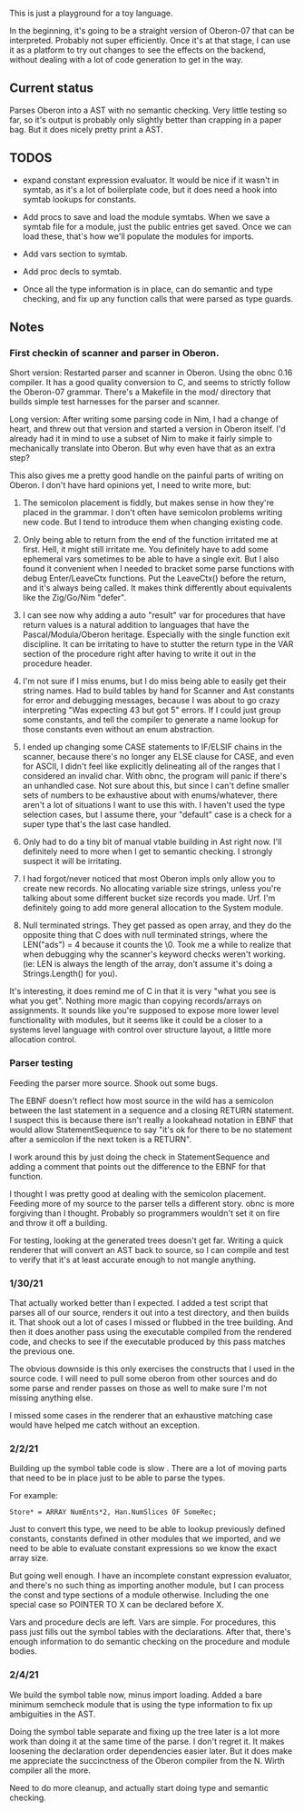 This is just a playground for a toy language.

In the beginning, it's going to be a straight version of Oberon-07 that 
can be interpreted.  Probably not super efficiently. Once it's at that stage, 
I can use it as a platform to try out changes to see the effects on the
backend, without dealing with a lot of code generation to get in the way.

## Current status
Parses Oberon into a AST with no semantic checking.  Very little testing
so far, so it's output is probably only slightly better than crapping
in a paper bag.  But it does nicely pretty print a AST.

## TODOS

- expand constant expression evaluator.  It would be nice 
  if it wasn't in symtab, as it's a lot of boilerplate code, 
  but it does need a hook into symtab lookups for constants.

- Add procs to save and load the module symtabs. When we save
  a symtab file for a module, just the public entries get saved.
  Once we can load these, that's how we'll populate the modules
  for imports.

- Add vars section to symtab.

- Add proc decls to symtab.

- Once all the type information is in place, can 
  do semantic and type checking, and fix up any
  function calls that were parsed as type guards.
 

## Notes

### First checkin of scanner and parser in Oberon.

Short version: Restarted parser and scanner in Oberon.  Using 
the obnc 0.16 compiler.  It has a good quality conversion to C, 
and seems to strictly follow the Oberon-07 grammar.  There's a 
Makefile in the mod/ directory that builds simple test harnesses
for the parser and scanner.

Long version: After writing some parsing code in Nim, I had a change of heart, and 
threw out that version and started a version in Oberon itself.  I'd 
already had it in mind to use a subset of Nim to make it fairly simple
to mechanically translate into Oberon.  But why even have that as an
extra step?

This also gives me a pretty good handle on the painful parts of writing
on Oberon.  I don't have hard opinions yet, I need to write more, but:

1) The semicolon placement is fiddly, but makes sense in how they're placed in 
   the grammar.  I don't often have semicolon problems writing new code.  But
   I tend to introduce them when changing existing code.

2) Only being able to return from the end of the function irritated me at
   first.  Hell, it might still irritate me.  You definitely have to add some 
   ephemeral vars sometimes to be able to have a single exit.  But I also 
   found it convenient when I needed to bracket some parse functions with debug 
   Enter/LeaveCtx functions.  Put the LeaveCtx() before the return, and it's 
   always being called.  It makes think differently about equivalents like the 
   Zig/Go/Nim "defer".

3) I can see now why adding a auto "result" var for procedures that have
   return values is a natural addition to languages that have the 
   Pascal/Modula/Oberon heritage.  Especially with the single function exit 
   discipline.  It can be irritating to have to stutter the return type in 
   the VAR section of the procedure right after having to write it out in the
   procedure header.

4) I'm not sure if I miss enums, but I do miss being able to easily get
   their string names.  Had to build tables by hand for Scanner and Ast
   constants for error and debugging messages, because I was about to go crazy
   interpreting "Was expecting 43 but got 5" errors.  If I could just group some
   constants, and tell the compiler to generate a name lookup for those constants
   even without an enum abstraction.

5) I ended up changing some CASE statements to IF/ELSIF chains in the scanner, 
   because there's no longer any ELSE clause for CASE, and even for ASCII, I didn't
   feel like explicitly delineating all of the ranges that I considered an invalid
   char.  With obnc, the program will panic if there's an unhandled case.  Not
   sure about this, but since I can't define smaller sets of numbers to be exhaustive
   about with enums/whatever, there aren't a lot of situations I want to use this with.
   I haven't used the type selection cases, but I assume there, your "default" case
   is a check for a super type that's the last case handled.

6) Only had to do a tiny bit of manual vtable building in Ast right now.  I'll
   definitely need to more when I get to semantic checking.  I strongly suspect
   it will be irritating.  

7) I had forgot/never noticed that most Oberon impls only allow you to create new
   records.  No allocating variable size strings, unless you're talking about some
   different bucket size records you made.  Urf.  I'm definitely going to add more
   general allocation to the System module.

8) Null terminated strings.  They get passed as open array, and they do the opposite
   thing that C does with null terminated strings, where the LEN("ads") = 4 because
   it counts the \0.  Took me a while to realize that when debugging why the scanner's
   keyword checks weren't working. (ie: LEN is always the length of the array, 
   don't assume it's doing a Strings.Length() for you).

It's interesting, it does remind me of C in that it is very "what you see is
what you get".  Nothing more magic than copying records/arrays on assignments.
It sounds like you're supposed to expose more lower level functionality with 
modules, but it seems like it could be a closer to a systems level language
with control over structure layout, a little more allocation control.  


### Parser testing

Feeding the parser more source.  Shook out some bugs.

The EBNF doesn't reflect how most source in the wild 
has a semicolon between the last statement in a sequence
and a closing RETURN statement.  I suspect this is because
there isn't really a lookahead notation in EBNF that would allow
StatementSequence to say "it's ok for there to be no
statement after a semicolon if the next token is a RETURN".

I work around this by just doing the check in StatementSequence and
adding a comment that points out the difference to the EBNF for 
that function. 
   
I thought I was pretty good at dealing with the semicolon 
placement. Feeding more of my source to the parser tells a 
different story.  obnc is more forgiving than I thought. 
Probably so programmers wouldn't set it on fire and throw it 
off a building.  

For testing, looking at the generated trees doesn't get far.
Writing a quick renderer that will convert an AST back to 
source, so I can compile and test to verify that it's at
least accurate enough to not mangle anything.

### 1/30/21
That actually worked better than I expected.  I added a
test script that parses all of our source, renders it out
into a test directory, and then builds it.  That shook out a
lot of cases I missed or flubbed in the tree building.
And then it does another pass using the executable compiled
from the rendered code, and checks to see if the executable
produced by this pass matches the previous one.

The obvious downside is this only exercises the constructs that
I used in the source code.  I will need to pull some oberon from
other sources and do some parse and render passes on those as well
to make sure I'm not missing anything else.  

I missed some cases in the renderer that an exhaustive matching
case would have helped me catch without an exception.


### 2/2/21

Building up the symbol table code is slow .  There are a lot of 
moving parts that need to be in place just to be able to 
parse the types.

For example:

    Store* = ARRAY NumEnts*2, Han.NumSlices OF SomeRec;

Just to convert this type, we need to be able to lookup 
previously defined constants, constants defined in other
modules that we imported, and we need to be able to evaluate
constant expressions so we know the exact array size.

But going well enough.  I have an incomplete constant
expression evaluator, and there's no such thing as 
importing another module, but I can process the 
const and type sections of a module otherwise. Including
the one special case so POINTER TO X can be declared
before X.

Vars and procedure decls are left.  Vars are simple.
For procedures, this pass just fills out the symbol
tables with the declarations.  After that, there's
enough information to do semantic checking on the 
procedure and module bodies.

### 2/4/21

We build the symbol table now, minus import loading.
Added a bare minimum semcheck module that is using
the type information to fix up ambiguities in the
AST.

Doing the symbol table separate and fixing up the tree 
later is a lot more work than doing it at the same time
of the parse.  I don't regret it. It makes loosening the
declaration order dependencies easier later.  But it does 
make me appreciate the succinctness of the Oberon
compiler from the N. Wirth compiler all the more.

Need to do more cleanup, and actually start doing
type and semantic checking.

